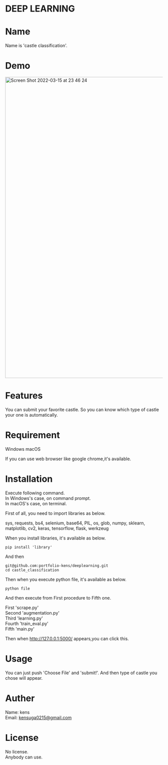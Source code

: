 # DEEP LEARNING

# Name

Name is 'castle classification'.

# Demo

<img width="961" alt="Screen Shot 2022-03-15 at 23 46 24" src="https://user-images.githubusercontent.com/80375718/158414470-9dce5395-7283-434c-8fcb-4f271c33ba27.png">

# Features

You can submit your favorite castle.
So you can know which type of castle your one is automatically.

# Requirement

Windows
macOS

If you can use web browser like google chrome,it's available.

# Installation

Execute following command.  
In Windows's case, on command prompt.  
In macOS's case, on terminal.  

First of all, you need to import libraries as below.

sys, requests, bs4, selenium, base64, PIL,
os, glob, numpy, sklearn, matplotlib, cv2,
keras, tensorflow, flask, werkzeug

When you install libraries, it's available as below.

```bush
pip install 'library'
```
And then 

```bush
git@github.com:portfolio-kens/deeplearning.git
cd castle_classification 
```

Then when you execute python file, it's available as below.
```bush
python file
```
And then execute from First procedure to Fifth one.

First 'scrape.py'  
Second 'augmentation.py'  
Third 'learning.py'  
Fourth 'train_eval.py'  
Fifth 'main.py'  

Then when http://127.0.0.1:5000/ appears,you can click this.  

# Usage

You can just push 'Choose File' and 'submit!'.
And then type of castle you chose will appear.

# Auther

Name: kens  
Email: kensuga0215@gmail.com

# License

No license.  
Anybody can use.

